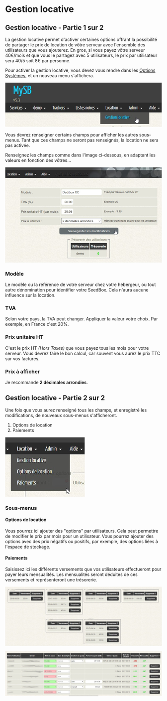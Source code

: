 # Gestion locative

## Gestion locative - Partie 1 sur 2

La gestion locative permet d'activer certaines options offrant la possibilité de partager le prix de location de vôtre serveur avec l'ensemble des utilisateurs que vous ajouterez. En gros, si vous payez vôtre serveur 40€/mois et que vous le partagez avec 5 utilisateurs, le prix par utilisateur sera 40/5 soit 8€ par personne.

Pour activer la gestion locative, vous devez vous rendre dans les [Options Systèmes](https://mysb.gitbook.io/doc/configuration/options-systemes#location), et un nouveau menu s'affichera.

![](../.gitbook/assets/menu_location.jpg)

Vous devrez renseigner certains champs pour afficher les autres sous-menus. Tant que ces champs ne seront pas renseignés, la location ne sera pas activée.

Renseignez les champs comme dans l'image ci-dessous, en adaptant les valeurs en fonction des vôtres...

![](../.gitbook/assets/location_start.jpg)

### Modèle

Le modèle ou la référence de votre serveur chez votre hébergeur, ou tout autre dénomination pour identifier votre SeedBox. Cela n'aura aucune influence sur la location.

### TVA

Selon votre pays, la TVA peut changer. Appliquer la valeur votre choix. Par exemple, en France c'est 20%.

### Prix unitaire HT

C'est le prix HT _\(Hors Taxes\)_ que vous payez tous les mois pour votre serveur. Vous devrez faire le bon calcul, car souvent vous aurez le prix TTC sur vos factures.

### Prix à afficher

Je recommande **2 décimales arrondies**.

## Gestion locative - Partie 2 sur 2

Une fois que vous aurez renseigné tous les champs, et enregistré les modifications, de nouveaux sous-menus s'afficheront.

1. Options de location
2. Paiements

![](../.gitbook/assets/menu_location_options.jpg)

### Sous-menus

#### Options de location

Vous pourrez ici ajouter des "options" par utilisateurs. Cela peut permettre de modifier le prix par mois pour un utilisateur. Vous pourrez ajouter des options avec des prix négatifs ou positifs, par exemple, des options liées à l'espace de stockage.

#### Paiements

Saisissez ici les différents versements que vos utilisateurs effectueront pour payer leurs mensualités. Les mensualités seront déduites de ces versements et représenteront une trésorerie.

![](../.gitbook/assets/location_paiments.jpg)

![](../.gitbook/assets/location_tresor.jpg)
